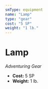```yaml
---
smType: equipment
name: "Lamp"
type: "gear"
cost: "5 SP"
weight: "1 lb."
---
```


# Lamp
*Adventuring Gear*

- **Cost:** 5 SP
- **Weight:** 1 lb.
